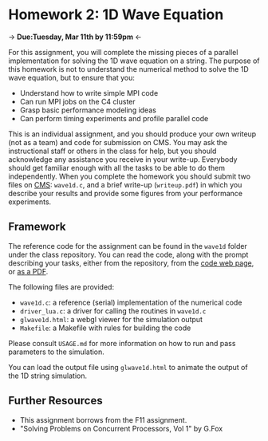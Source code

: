 # Homework 2: 1D Wave Equation

-> **Due:Tuesday, Mar 11th by 11:59pm** <-

For this assignment, you will complete the missing pieces of a
parallel implementation for solving the 1D wave equation on a string.
The purpose of this homework is not to understand the numerical method
to solve the 1D wave equation, but to ensure that you:

* Understand how to write simple MPI code
* Can run MPI jobs on the C4 cluster
* Grasp basic performance modeling ideas
* Can perform timing experiments and profile parallel code

This is an individual assignment, and you should produce your own
writeup (not as a team) and code for submission on CMS.  You may ask
the instructional staff or others in the class for help, but you
should acknowledge any assistance you receive in your write-up.
Everybody should get familiar enough with all the tasks to be able to
do them independently.  When you complete the homework you should
submit two files on [CMS][cms]: `wave1d.c`, and a brief write-up
(`writeup.pdf`) in which you describe your results and provide some
figures from your performance experiments.

## Framework

The reference code for the assignment can be found in the `wave1d`
folder under the class repository.  You can read the code, along with
the prompt describing your tasks, either from the repository,
from the [code web page][webhw], or [as a PDF][pdfhw].

The following files are provided:

* `wave1d.c`: a reference (serial) implementation of the numerical code
* `driver_lua.c`: a driver for calling the routines in `wave1d.c`
* `glwave1d.html`: a webgl viewer for the simulation output
* `Makefile`: a Makefile with rules for building the code

Please consult `USAGE.md` for more information on how to run
and pass parameters to the simulation.

You can load the output file using `glwave1d.html` to animate the
output of the 1D string simulation.

## Further Resources

* This assignment borrows from the F11 assignment.
* "Solving Problems on Concurrent Processors, Vol 1" by G.Fox

[cms]: http://cms.csuglab.cornell.edu/web/guest
[webhw]: http://www.cs.cornell.edu/~bindel/class/cs5220-s14/html/hw2.html
[pdfhw]: http://www.cs.cornell.edu/~bindel/class/cs5220-s14/hw2.pdf
